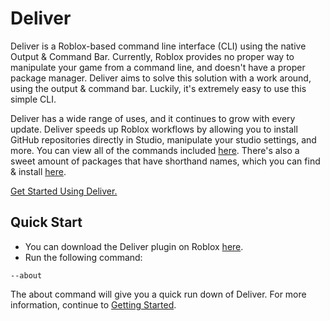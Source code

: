 # Deliver

Deliver is a Roblox-based command line interface (CLI) using the native Output & Command Bar. Currently, Roblox provides no proper way to manipulate your game from a command line, and doesn't have a proper package manager. Deliver aims to solve this solution with a work around, using the output & command bar. Luckily, it's extremely easy to use this simple CLI.

Deliver has a wide range of uses, and it continues to grow with every update. Deliver speeds up Roblox workflows by allowing you to install GitHub repositories directly in Studio, manipulate your studio settings, and more. You can view all of the commands included [here](commands.md). There's also a sweet amount of packages that have shorthand names, which you can find & install [here](packages.md).

[Get Started Using Deliver.](start.md)

## Quick Start

* You can download the Deliver plugin on Roblox [here](https://www.roblox.com/library/6127040793/Deliver).
* Run the following command:

```
--about
```

The about command will give you a quick run down of Deliver. For more information, continue to [Getting Started](start.md).
